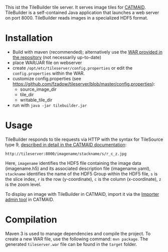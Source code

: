 
This ist the TileBuilder tile server. It serves image tiles for [CATMAID](https://github.com/catmaid/CATMAID). TileBuilder is a self-contained Java application that launches a web server on port 8000. TileBuilder reads images in a specialized HDF5 format.

# Installation

* Build with maven (recommended); alternatively use the [WAR provided in the repository](https://github.com/fzadow/tileserver/tree/master/target) (not necessarily up-to-date)
* place WAR/JAR file on webserver
* create `/opt/etc/tileserver/config.properties` or edit the `config.properties` within the WAR.
* customize config.properties (see https://github.com/fzadow/tileserver/blob/master/config.properties):
	* source_image_dir
	* tile_dir
	* writable_tile_dir
* run with `java -jar tilebuilder.jar`

# Usage

TileBuilder responds to tile requests via HTTP with the syntax for TileSource type 9, [described in detail in the CATMAID documentation](http://catmaid.readthedocs.io/en/stable/tile_sources.html):

```
http://tileserver:8000/imagename/stackname/s/r_c_z.jpg
```

Here, `imagename` identifies the HDF5 file containing the image data (imagename.h5) and its associated description file (imagename.yaml),
`stackname` identifies the name of the HDF5 Group within the HDF5 file,
`s` is the slice index,
`r` is the row (y-coordinate),
`c` is the column (x-coordinate),
`z` is the zoom level.

To display an image with TileBuilder in CATMAID, import it via the [Importer admin tool](http://catmaid.readthedocs.io/en/stable/importing_data.html) in CATMAID.

# Compilation

Maven 3 is used to manage dependencies and compile the project. To create a new
WAR file, use the following command: `mvn package`. The generated
`tileserver.war` file can be found in the `target` folder.
